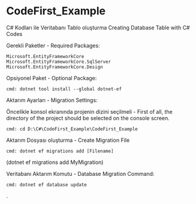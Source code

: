 # CodeFirst_Example
C# Kodları ile Veritabanı Tablo oluşturma
Creating Database Table with C# Codes


Gerekli Paketler - Required Packages:

	Microsoft.EntityFrameworkCore
	Microsoft.EntityFrameworkCore.SqlServer
	Microsoft.EntityFrameworkCore.Design

Opsiyonel Paket - Optional Package:

	cmd: dotnet tool install --global dotnet-ef


Aktarım Ayarları - Migration Settings:

Öncelikle konsol ekranında projenin dizini seçilmeli - First of all, the directory of the project should be selected on the console screen.

	cmd: cd D:\C#\CodeFirst_Example\CodeFirst_Example
	
Aktarım Dosyası oluşturma - Create Migration File

	cmd: dotnet ef migrations add [Filename]  
(dotnet ef migrations add MyMigration)
	
Veritabanı Aktarım Komutu - Database Migration Command:

	cmd: dotnet ef database update
	
.
